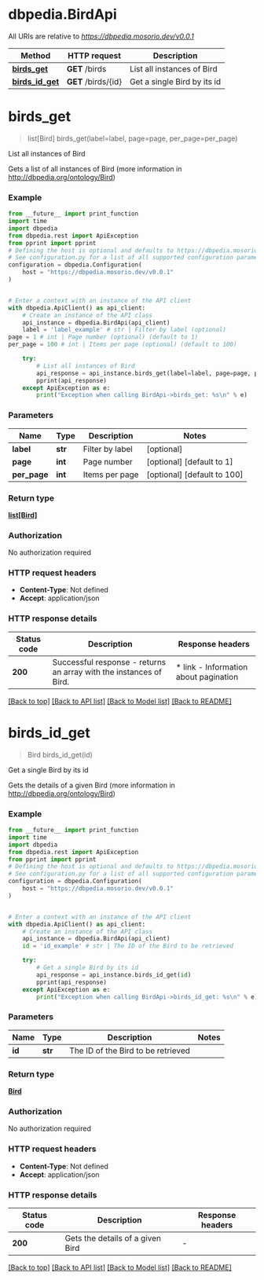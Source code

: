 # dbpedia.BirdApi

All URIs are relative to *https://dbpedia.mosorio.dev/v0.0.1*

Method | HTTP request | Description
------------- | ------------- | -------------
[**birds_get**](BirdApi.md#birds_get) | **GET** /birds | List all instances of Bird
[**birds_id_get**](BirdApi.md#birds_id_get) | **GET** /birds/{id} | Get a single Bird by its id


# **birds_get**
> list[Bird] birds_get(label=label, page=page, per_page=per_page)

List all instances of Bird

Gets a list of all instances of Bird (more information in http://dbpedia.org/ontology/Bird)

### Example

```python
from __future__ import print_function
import time
import dbpedia
from dbpedia.rest import ApiException
from pprint import pprint
# Defining the host is optional and defaults to https://dbpedia.mosorio.dev/v0.0.1
# See configuration.py for a list of all supported configuration parameters.
configuration = dbpedia.Configuration(
    host = "https://dbpedia.mosorio.dev/v0.0.1"
)


# Enter a context with an instance of the API client
with dbpedia.ApiClient() as api_client:
    # Create an instance of the API class
    api_instance = dbpedia.BirdApi(api_client)
    label = 'label_example' # str | Filter by label (optional)
page = 1 # int | Page number (optional) (default to 1)
per_page = 100 # int | Items per page (optional) (default to 100)

    try:
        # List all instances of Bird
        api_response = api_instance.birds_get(label=label, page=page, per_page=per_page)
        pprint(api_response)
    except ApiException as e:
        print("Exception when calling BirdApi->birds_get: %s\n" % e)
```

### Parameters

Name | Type | Description  | Notes
------------- | ------------- | ------------- | -------------
 **label** | **str**| Filter by label | [optional] 
 **page** | **int**| Page number | [optional] [default to 1]
 **per_page** | **int**| Items per page | [optional] [default to 100]

### Return type

[**list[Bird]**](Bird.md)

### Authorization

No authorization required

### HTTP request headers

 - **Content-Type**: Not defined
 - **Accept**: application/json

### HTTP response details
| Status code | Description | Response headers |
|-------------|-------------|------------------|
**200** | Successful response - returns an array with the instances of Bird. |  * link - Information about pagination <br>  |

[[Back to top]](#) [[Back to API list]](../README.md#documentation-for-api-endpoints) [[Back to Model list]](../README.md#documentation-for-models) [[Back to README]](../README.md)

# **birds_id_get**
> Bird birds_id_get(id)

Get a single Bird by its id

Gets the details of a given Bird (more information in http://dbpedia.org/ontology/Bird)

### Example

```python
from __future__ import print_function
import time
import dbpedia
from dbpedia.rest import ApiException
from pprint import pprint
# Defining the host is optional and defaults to https://dbpedia.mosorio.dev/v0.0.1
# See configuration.py for a list of all supported configuration parameters.
configuration = dbpedia.Configuration(
    host = "https://dbpedia.mosorio.dev/v0.0.1"
)


# Enter a context with an instance of the API client
with dbpedia.ApiClient() as api_client:
    # Create an instance of the API class
    api_instance = dbpedia.BirdApi(api_client)
    id = 'id_example' # str | The ID of the Bird to be retrieved

    try:
        # Get a single Bird by its id
        api_response = api_instance.birds_id_get(id)
        pprint(api_response)
    except ApiException as e:
        print("Exception when calling BirdApi->birds_id_get: %s\n" % e)
```

### Parameters

Name | Type | Description  | Notes
------------- | ------------- | ------------- | -------------
 **id** | **str**| The ID of the Bird to be retrieved | 

### Return type

[**Bird**](Bird.md)

### Authorization

No authorization required

### HTTP request headers

 - **Content-Type**: Not defined
 - **Accept**: application/json

### HTTP response details
| Status code | Description | Response headers |
|-------------|-------------|------------------|
**200** | Gets the details of a given Bird |  -  |

[[Back to top]](#) [[Back to API list]](../README.md#documentation-for-api-endpoints) [[Back to Model list]](../README.md#documentation-for-models) [[Back to README]](../README.md)

